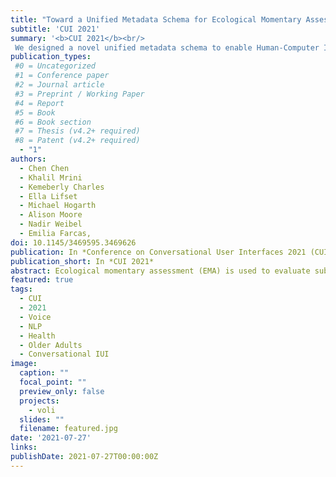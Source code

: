 ```yaml
---
title: "Toward a Unified Metadata Schema for Ecological Momentary Assessment with Voice-First Virtual Assistants"
subtitle: 'CUI 2021'
summary: '<b>CUI 2021</b><br/>
 We designed a novel unified metadata schema to enable Human-Computer Interaction (HCI), user experience (UX), and behavioral health researchers to rapidly prototype Ecological Momentary Assessment (EMA) data collection applications on different voice-first smart devices with built-in IVAs.'
publication_types:
 #0 = Uncategorized
 #1 = Conference paper
 #2 = Journal article
 #3 = Preprint / Working Paper
 #4 = Report
 #5 = Book
 #6 = Book section
 #7 = Thesis (v4.2+ required)
 #8 = Patent (v4.2+ required)
  - "1"
authors:
  - Chen Chen
  - Khalil Mrini
  - Kemeberly Charles
  - Ella Lifset
  - Michael Hogarth
  - Alison Moore
  - Nadir Weibel
  - Emilia Farcas,
doi: 10.1145/3469595.3469626
publication: In *Conference on Conversational User Interfaces 2021 (CUI 2021)*
publication_short: In *CUI 2021*
abstract: Ecological momentary assessment (EMA) is used to evaluate subjects’ behaviors and moods in their natural environments, yet collecting real-time and self-report data with EMA is challenging due to user burden. Integrating voice into EMA data collection platforms through today's intelligent virtual assistants (IVAs) is promising due to hands-free and eye-free nature. However, efficiently managing conversations and EMAs is non-trivial and time consuming due to the ambiguity of the voice input. We approach this problem by rethinking the data modeling of EMA questions and what is needed to deploy them on voice-first user interfaces. We propose a unified metadata schema that models EMA questions and the necessary attributes to effectively and efficiently integrate voice as a new EMA modality. Our schema allows user experience researchers to write simple rules that can be rendered at run-time, instead of having to edit the source code. We showcase an example EMA survey implemented with our schema, which can run on multiple voice-only and voice-first devices. We believe that our work will accelerate the iterative prototyping and design process of real-world voice-based EMA data collection platforms.
featured: true
tags:
  - CUI
  - 2021
  - Voice
  - NLP
  - Health
  - Older Adults
  - Conversational IUI
image:
  caption: ""
  focal_point: ""
  preview_only: false
  projects:
    - voli
  slides: ""
  filename: featured.jpg
date: '2021-07-27'
links:
publishDate: 2021-07-27T00:00:00Z
---
```


